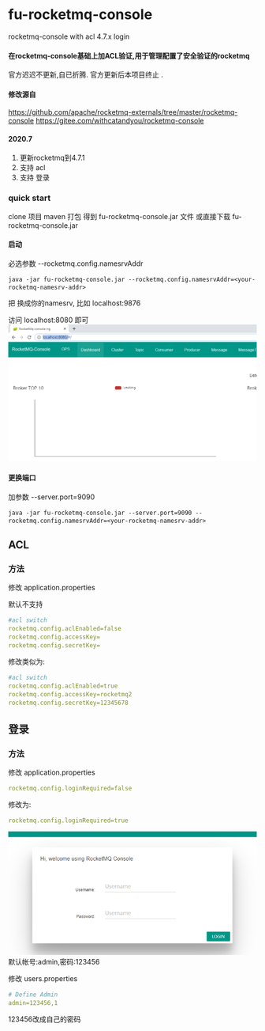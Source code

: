 # fu-rocketmq-console
rocketmq-console with acl 4.7.x login

#### 在rocketmq-console基础上加ACL验证,用于管理配置了安全验证的rocketmq

官方迟迟不更新,自已折腾. 官方更新后本项目终止 .

#### 修改源自
https://github.com/apache/rocketmq-externals/tree/master/rocketmq-console
https://gitee.com/withcatandyou/rocketmq-console

#### 2020.7
1. 更新rocketmq到4.7.1
2. 支持 acl
3. 支持 登录

### quick start
clone 项目 maven 打包 得到 fu-rocketmq-console.jar 文件
或直接下载  fu-rocketmq-console.jar
#### 启动
必选参数 --rocketmq.config.namesrvAddr
```
java -jar fu-rocketmq-console.jar --rocketmq.config.namesrvAddr=<your-rocketmq-namesrv-addr>
```
把 <your-rocketmq-namesrv-addr> 换成你的namesrv, 比如 localhost:9876

访问 localhost:8080 即可
![](.README_images/45c336c5.png)

#### 更换端口
加参数 --server.port=9090
```
java -jar fu-rocketmq-console.jar --server.port=9090 --rocketmq.config.namesrvAddr=<your-rocketmq-namesrv-addr>
```

## ACL
### 方法
修改 application.properties

默认不支持
```yml
#acl switch
rocketmq.config.aclEnabled=false
rocketmq.config.accessKey=
rocketmq.config.secretKey=
```
修改类似为:
```yml
#acl switch
rocketmq.config.aclEnabled=true
rocketmq.config.accessKey=rocketmq2
rocketmq.config.secretKey=12345678
```

## 登录

### 方法
修改 application.properties
```yml
rocketmq.config.loginRequired=false
```
修改为:
```yml
rocketmq.config.loginRequired=true
```
![](.README_images/05e37f1e.png)
默认帐号:admin,密码:123456

修改 users.properties
```yml
# Define Admin
admin=123456,1
```
123456改成自己的密码
